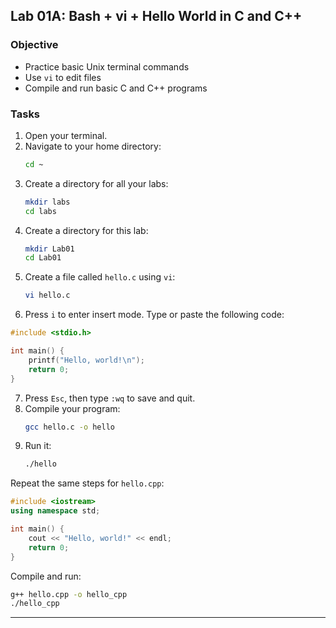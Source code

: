 ## Lab 01A: Bash + vi + Hello World in C and C++

### Objective

- Practice basic Unix terminal commands
- Use `vi` to edit files
- Compile and run basic C and C++ programs

### Tasks

1. Open your terminal.
2. Navigate to your home directory:
   ```bash
   cd ~
   ```
3. Create a directory for all your labs:
   ```bash
   mkdir labs
   cd labs
   ```
4. Create a directory for this lab:
   ```bash
   mkdir Lab01
   cd Lab01
   ```
5. Create a file called `hello.c` using `vi`:
   ```bash
   vi hello.c
   ```
6. Press `i` to enter insert mode. Type or paste the following code:

```c
#include <stdio.h>

int main() {
    printf("Hello, world!\n");
    return 0;
}
```

7. Press `Esc`, then type `:wq` to save and quit.
8. Compile your program:
   ```bash
   gcc hello.c -o hello
   ```
9. Run it:
   ```bash
   ./hello
   ```

Repeat the same steps for `hello.cpp`:

```cpp
#include <iostream>
using namespace std;

int main() {
    cout << "Hello, world!" << endl;
    return 0;
}
```

Compile and run:
```bash
g++ hello.cpp -o hello_cpp
./hello_cpp
```

---


